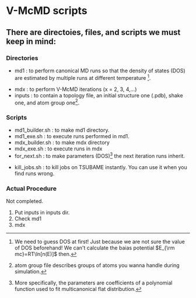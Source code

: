 # V-McMD scripts

## There are directoies, files, and scripts we must keep in mind:

### Directories
- md1    : to perform canonical MD runs so that the density of states (DOS) are estimated by multiple runs at different temperature [^dos_exp1].

[^dos_exp1]: We need to guess DOS at first! Just because we are not sure the value of DOS beforehand! We can't calculate the baias potential $E_{\rm mc}=RT\ln[n(E)]$ then.

- mdx    : to perform V-McMD iterations (x = 2, 3, 4,...)
- inputs : to contain a topology file, an initial structure one (.pdb), shake one, and atom group one[^atmgrp].

[^atmgrp]: atom group file describes groups of atoms you wanna handle during simulation.

### Scripts
- md1_builder.sh : to make md1 directory.
- md1_exe.sh     : to execute runs performed in md1.
- mdx_builder.sh : to make mdx directory
- mdx_exe.sh     : to execute runs in mdx
- for_next.sh    : to make parameters (DOS)[^dos] the next iteration runs inherit. 

[^dos]: More specifically, the parameters are coefficients of a polynomial function used to fit multicanonical flat distribution. 

- kill_jobs.sh   : to kill jobs on TSUBAME instantly. You can use it when you find runs wrong.

### Actual Procedure
Not completed.

1. Put inputs in inputs dir.
2. Check md1 
3. mdx